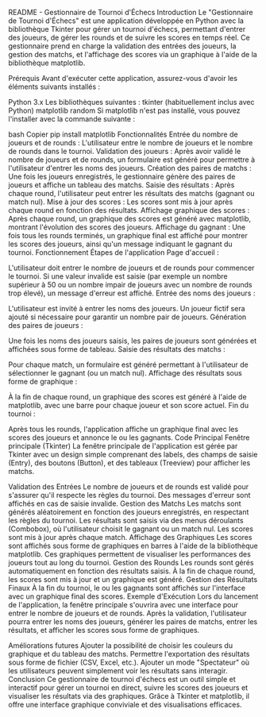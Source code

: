 README - Gestionnaire de Tournoi d'Échecs
Introduction
Le "Gestionnaire de Tournoi d'Échecs" est une application développée en Python avec la bibliothèque Tkinter pour gérer un tournoi d'échecs, permettant d'entrer des joueurs, de gérer les rounds et de suivre les scores en temps réel. Ce gestionnaire prend en charge la validation des entrées des joueurs, la gestion des matchs, et l'affichage des scores via un graphique à l'aide de la bibliothèque matplotlib.

Prérequis
Avant d'exécuter cette application, assurez-vous d'avoir les éléments suivants installés :

Python 3.x
Les bibliothèques suivantes :
tkinter (habituellement inclus avec Python)
matplotlib
random
Si matplotlib n'est pas installé, vous pouvez l'installer avec la commande suivante :

bash
Copier
pip install matplotlib
Fonctionnalités
Entrée du nombre de joueurs et de rounds : L'utilisateur entre le nombre de joueurs et le nombre de rounds dans le tournoi.
Validation des joueurs : Après avoir validé le nombre de joueurs et de rounds, un formulaire est généré pour permettre à l'utilisateur d'entrer les noms des joueurs.
Création des paires de matchs : Une fois les joueurs enregistrés, le gestionnaire génère des paires de joueurs et affiche un tableau des matchs.
Saisie des résultats : Après chaque round, l'utilisateur peut entrer les résultats des matchs (gagnant ou match nul).
Mise à jour des scores : Les scores sont mis à jour après chaque round en fonction des résultats.
Affichage graphique des scores : Après chaque round, un graphique des scores est généré avec matplotlib, montrant l'évolution des scores des joueurs.
Affichage du gagnant : Une fois tous les rounds terminés, un graphique final est affiché pour montrer les scores des joueurs, ainsi qu'un message indiquant le gagnant du tournoi.
Fonctionnement
Étapes de l'application
Page d'accueil :

L'utilisateur doit entrer le nombre de joueurs et de rounds pour commencer le tournoi.
Si une valeur invalide est saisie (par exemple un nombre supérieur à 50 ou un nombre impair de joueurs avec un nombre de rounds trop élevé), un message d'erreur est affiché.
Entrée des noms des joueurs :

L'utilisateur est invité à entrer les noms des joueurs. Un joueur fictif sera ajouté si nécessaire pour garantir un nombre pair de joueurs.
Génération des paires de joueurs :

Une fois les noms des joueurs saisis, les paires de joueurs sont générées et affichées sous forme de tableau.
Saisie des résultats des matchs :

Pour chaque match, un formulaire est généré permettant à l'utilisateur de sélectionner le gagnant (ou un match nul).
Affichage des résultats sous forme de graphique :

À la fin de chaque round, un graphique des scores est généré à l'aide de matplotlib, avec une barre pour chaque joueur et son score actuel.
Fin du tournoi :

Après tous les rounds, l'application affiche un graphique final avec les scores des joueurs et annonce le ou les gagnants.
Code Principal
Fenêtre principale (Tkinter)
La fenêtre principale de l'application est gérée par Tkinter avec un design simple comprenant des labels, des champs de saisie (Entry), des boutons (Button), et des tableaux (Treeview) pour afficher les matchs.

Validation des Entrées
Le nombre de joueurs et de rounds est validé pour s'assurer qu'il respecte les règles du tournoi.
Des messages d'erreur sont affichés en cas de saisie invalide.
Gestion des Matchs
Les matchs sont générés aléatoirement en fonction des joueurs enregistrés, en respectant les règles du tournoi.
Les résultats sont saisis via des menus déroulants (Combobox), où l'utilisateur choisit le gagnant ou un match nul.
Les scores sont mis à jour après chaque match.
Affichage des Graphiques
Les scores sont affichés sous forme de graphiques en barres à l'aide de la bibliothèque matplotlib. Ces graphiques permettent de visualiser les performances des joueurs tout au long du tournoi.
Gestion des Rounds
Les rounds sont gérés automatiquement en fonction des résultats saisis. À la fin de chaque round, les scores sont mis à jour et un graphique est généré.
Gestion des Résultats Finaux
À la fin du tournoi, le ou les gagnants sont affichés sur l'interface avec un graphique final des scores.
Exemple d'Exécution
Lors du lancement de l'application, la fenêtre principale s'ouvrira avec une interface pour entrer le nombre de joueurs et de rounds. Après la validation, l'utilisateur pourra entrer les noms des joueurs, générer les paires de matchs, entrer les résultats, et afficher les scores sous forme de graphiques.

Améliorations futures
Ajouter la possibilité de choisir les couleurs du graphique et du tableau des matchs.
Permettre l'exportation des résultats sous forme de fichier (CSV, Excel, etc.).
Ajouter un mode "Spectateur" où les utilisateurs peuvent simplement voir les résultats sans interagir.
Conclusion
Ce gestionnaire de tournoi d'échecs est un outil simple et interactif pour gérer un tournoi en direct, suivre les scores des joueurs et visualiser les résultats via des graphiques. Grâce à Tkinter et matplotlib, il offre une interface graphique conviviale et des visualisations efficaces.
